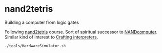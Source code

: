 # nand2tetris
Building a computer from logic gates

Following [nand2tetris](https://www.nand2tetris.org/) course.
Sort of spiritual successor to [NANDcomputer](https://github.com/adnathanail/NANDcomputer).
Similar kind of interest to [Crafting interpreters](https://github.com/adnathanail/jLox).

```bash
./tools/HardwareSimulator.sh
```